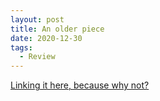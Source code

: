 ```yaml
---
layout: post
title: An older piece
date: 2020-12-30
tags:
  - Review
---
```


[Linking it here, because why not?](https://www.notion.so/Red-with-Envy-First-Impressions-of-the-HP-Envy-x360-2e779b157b3043689c2c73a57b05bbbd)